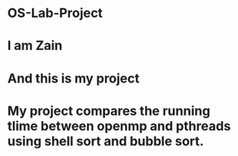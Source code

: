 # OS-Lab-Project
# I am Zain
# And this is my project
# My project compares the running tlime between openmp and pthreads using shell sort and bubble sort.
